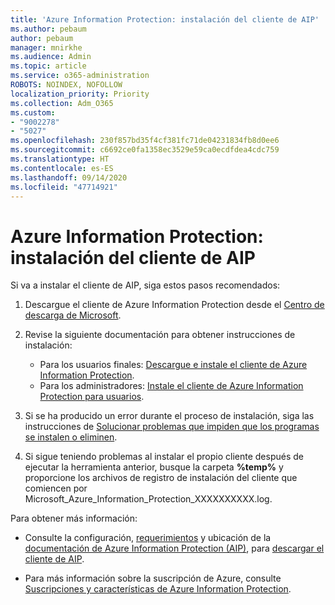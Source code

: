 ```yaml
---
title: 'Azure Information Protection: instalación del cliente de AIP'
ms.author: pebaum
author: pebaum
manager: mnirkhe
ms.audience: Admin
ms.topic: article
ms.service: o365-administration
ROBOTS: NOINDEX, NOFOLLOW
localization_priority: Priority
ms.collection: Adm_O365
ms.custom:
- "9002278"
- "5027"
ms.openlocfilehash: 230f857bd35f4cf381fc71de04231834fb8d0ee6
ms.sourcegitcommit: c6692ce0fa1358ec3529e59ca0ecdfdea4cdc759
ms.translationtype: HT
ms.contentlocale: es-ES
ms.lasthandoff: 09/14/2020
ms.locfileid: "47714921"
---
```

# <a name="azure-information-protection-aip-client-installation"></a>Azure Information Protection: instalación del cliente de AIP

Si va a instalar el cliente de AIP, siga estos pasos recomendados:

1. Descargue el cliente de Azure Information Protection desde el [Centro de descarga de Microsoft](https://www.microsoft.com/download/details.aspx?id=53018).

2. Revise la siguiente documentación para obtener instrucciones de instalación:

    - Para los usuarios finales: [Descargue e instale el cliente de Azure Information Protection](https://docs.microsoft.com/azure/information-protection/rms-client/install-client-app).
    - Para los administradores: [Instale el cliente de Azure Information Protection para usuarios](https://docs.microsoft.com/azure/information-protection/rms-client/client-admin-guide-install).

3. Si se ha producido un error durante el proceso de instalación, siga las instrucciones de [Solucionar problemas que impiden que los programas se instalen o eliminen](https://support.microsoft.com/help/17588/windows-fix-problems-that-block-programs-being-installed-or-removed).

4. Si sigue teniendo problemas al instalar el propio cliente después de ejecutar la herramienta anterior, busque la carpeta **%temp%** y proporcione los archivos de registro de instalación del cliente que comiencen por Microsoft_Azure_Information_Protection_XXXXXXXXXX.log.

Para obtener más información:

- Consulte la configuración, [requerimientos](https://docs.microsoft.com/azure/information-protection/get-started/requirements) y ubicación de la [documentación de Azure Information Protection (AIP)](https://docs.microsoft.com/azure/information-protection/what-is-information-protection), para [descargar el cliente de AIP](https://www.microsoft.com/download/details.aspx?id=53018).

- Para más información sobre la suscripción de Azure, consulte [Suscripciones y características de Azure Information Protection](https://azure.microsoft.com/pricing/details/information-protection).
